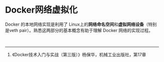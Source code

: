 # Docker网络虚拟化

Docker 的本地网络实现是利用了 Linux上的**网络命名空间**和**虚拟网络设备**（特别是veth pair）。熟悉这两部分的基本概念有助于理解 Docker 网络的实现过程。







<br>

---

1. 《Docker技术入门与实战（第三版）》杨保华，机械工业出版社，第17章
